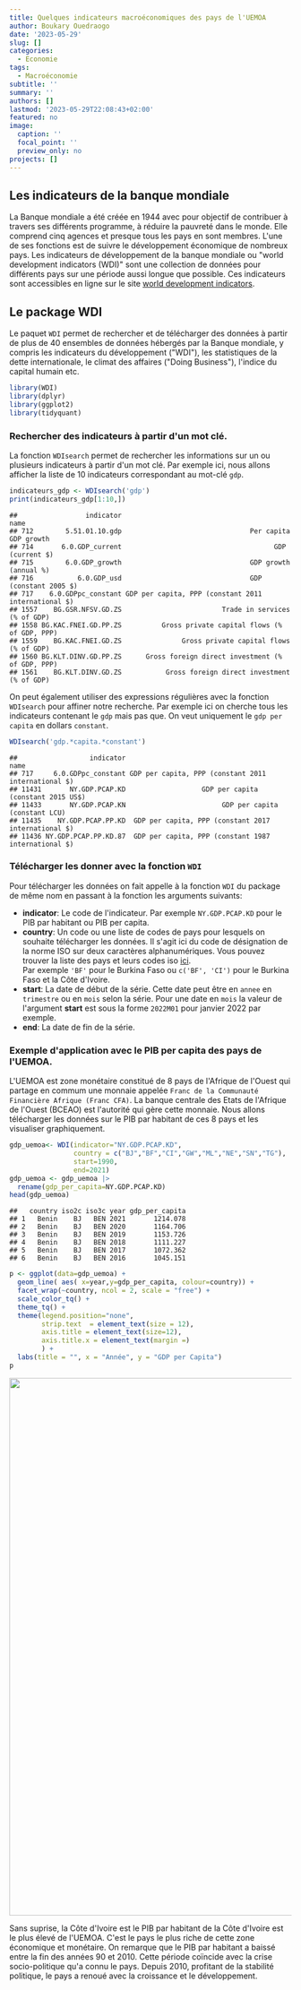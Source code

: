 ```yaml
---
title: Quelques indicateurs macroéconomiques des pays de l'UEMOA
author: Boukary Ouedraogo
date: '2023-05-29'
slug: []
categories:
  - Economie
tags:
  - Macroéconomie
subtitle: ''
summary: ''
authors: []
lastmod: '2023-05-29T22:08:43+02:00'
featured: no
image:
  caption: ''
  focal_point: ''
  preview_only: no
projects: []
---
```

<meta charset="utf-8">

## Les indicateurs de la banque mondiale
La Banque mondiale a été créée en 1944 avec pour objectif de contribuer à travers ses différents programme, à réduire la pauvreté dans le monde. Elle comprend cinq agences et presque tous les pays en sont membres. L'une de ses fonctions est de suivre le développement économique de nombreux pays. Les indicateurs de développement de la banque mondiale ou "world development indicators (WDI)" sont une collection de données pour différents pays sur une période aussi longue que possible. Ces indicateurs sont accessibles en ligne sur le site [world development indicators](https://databank.worldbank.org/source/world-development-indicators).


## Le package WDI

Le paquet `WDI` permet de rechercher et de télécharger des données à partir de plus de 40 ensembles de données hébergés par la Banque mondiale, y compris les indicateurs du développement ("WDI"), les statistiques de la dette internationale, le climat des affaires ("Doing Business"), l'indice du capital humain etc.


```r
library(WDI)
library(dplyr)
library(ggplot2)
library(tidyquant)
```


### Rechercher des indicateurs à partir d'un mot clé.
La fonction `WDIsearch` permet de rechercher les informations sur un ou plusieurs indicateurs à partir d'un mot clé. Par exemple ici, nous allons afficher la liste de 10 indicateurs correspondant au mot-clé `gdp`.  


```r
indicateurs_gdp <- WDIsearch('gdp')
print(indicateurs_gdp[1:10,])
```

```
##                 indicator                                                 name
## 712        5.51.01.10.gdp                                Per capita GDP growth
## 714       6.0.GDP_current                                      GDP (current $)
## 715        6.0.GDP_growth                                GDP growth (annual %)
## 716           6.0.GDP_usd                                GDP (constant 2005 $)
## 717    6.0.GDPpc_constant GDP per capita, PPP (constant 2011 international $) 
## 1557    BG.GSR.NFSV.GD.ZS                         Trade in services (% of GDP)
## 1558 BG.KAC.FNEI.GD.PP.ZS          Gross private capital flows (% of GDP, PPP)
## 1559    BG.KAC.FNEI.GD.ZS               Gross private capital flows (% of GDP)
## 1560 BG.KLT.DINV.GD.PP.ZS      Gross foreign direct investment (% of GDP, PPP)
## 1561    BG.KLT.DINV.GD.ZS           Gross foreign direct investment (% of GDP)
```
On peut également utiliser des expressions régulières avec la fonction `WDIsearch` pour affiner notre recherche.  Par exemple ici on cherche tous les indicateurs contenant le `gdp` mais pas que. On veut uniquement le `gdp per capita` en dollars `constant`.

```r
WDIsearch('gdp.*capita.*constant')
```

```
##                  indicator                                                 name
## 717     6.0.GDPpc_constant GDP per capita, PPP (constant 2011 international $) 
## 11431       NY.GDP.PCAP.KD                   GDP per capita (constant 2015 US$)
## 11433       NY.GDP.PCAP.KN                        GDP per capita (constant LCU)
## 11435    NY.GDP.PCAP.PP.KD  GDP per capita, PPP (constant 2017 international $)
## 11436 NY.GDP.PCAP.PP.KD.87  GDP per capita, PPP (constant 1987 international $)
```

### Télécharger les donner avec la fonction `WDI`
Pour télécharger les données on fait appelle à la fonction `WDI` du package de même nom en passant à la fonction les arguments suivants:

- **indicator**: Le code de l'indicateur. Par exemple `NY.GDP.PCAP.KD` pour le PIB par habitant ou PIB per capita.
- **country**: Un code ou une liste de codes de pays pour lesquels on souhaite télécharger les données. Il s'agit ici du code de désignation de la norme ISO sur deux caractères alphanumériques.  Vous pouvez trouver la liste des pays et leurs codes iso [ici](https://www.atlas-monde.net/codes-iso/).</br>
Par exemple `'BF'` pour le Burkina Faso ou `c('BF', 'CI')` pour le Burkina Faso et la Côte d'Ivoire.
- **start**: La date de début de la série. Cette date peut être en `annee` en `trimestre` ou en `mois` selon la série. Pour une date en `mois` la valeur de l'argument **start** est sous la forme `2022M01` pour janvier 2022 par exemple.
- **end**: La date de fin de la série.

### Exemple d'application avec le PIB per capita des pays de l'UEMOA.

L'UEMOA est zone monétaire constitué de 8 pays de l'Afrique de l'Ouest qui partage en commum une monnaie appelée `Franc de la Communauté Financière Afrique (Franc CFA)`. La banque centrale des Etats de l'Afrique de l'Ouest (BCEAO) est l'autorité qui gère cette monnaie. Nous allons télécharger les données sur le PIB par habitant de ces 8 pays et les visualiser graphiquement.


```r
gdp_uemoa<- WDI(indicator="NY.GDP.PCAP.KD", 
                country = c("BJ","BF","CI","GW","ML","NE","SN","TG"), 
                start=1990, 
                end=2021)
gdp_uemoa <- gdp_uemoa |>
  rename(gdp_per_capita=NY.GDP.PCAP.KD)
head(gdp_uemoa)
```

```
##   country iso2c iso3c year gdp_per_capita
## 1   Benin    BJ   BEN 2021       1214.078
## 2   Benin    BJ   BEN 2020       1164.706
## 3   Benin    BJ   BEN 2019       1153.726
## 4   Benin    BJ   BEN 2018       1111.227
## 5   Benin    BJ   BEN 2017       1072.362
## 6   Benin    BJ   BEN 2016       1045.151
```

```r
p <- ggplot(data=gdp_uemoa) + 
  geom_line( aes( x=year,y=gdp_per_capita, colour=country)) +
  facet_wrap(~country, ncol = 2, scale = "free") +
  scale_color_tq() +
  theme_tq() +
  theme(legend.position="none",
        strip.text  = element_text(size = 12),
        axis.title = element_text(size=12),
        axis.title.x = element_text(margin =)
        ) + 
  labs(title = "", x = "Année", y = "GDP per Capita") 
p
```

<img src="{{< blogdown/postref >}}index.fr_files/figure-html/unnamed-chunk-5-1.png" width="960" />

Sans suprise, la Côte d'Ivoire est le PIB par habitant de la Côte d'Ivoire est le plus élevé de l'UEMOA. C'est le pays le plus riche de cette zone économique et monétaire. On remarque que le PIB par habitant a baissé entre la fin des années 90 et 2010. Cette période coïncide avec la crise socio-politique qu'a connu le pays.
Depuis 2010, profitant de la stabilité politique, le pays a renoué avec la croissance et le développement.

